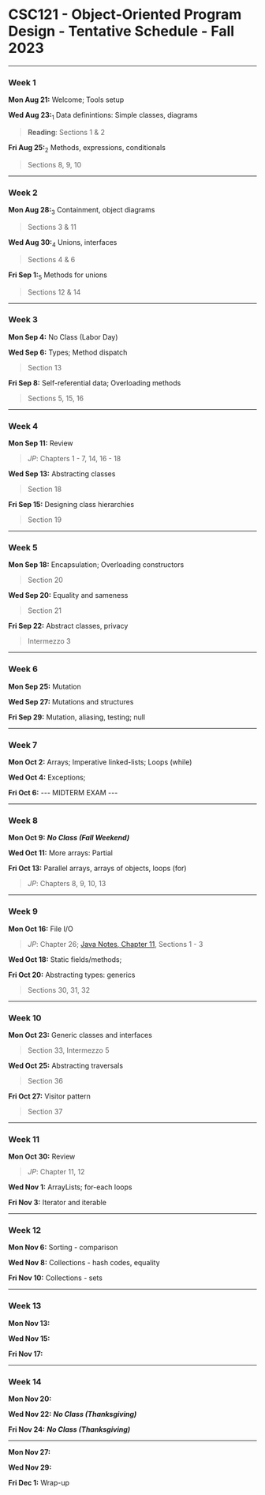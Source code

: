 
# CSC121 - Object-Oriented Program Design - Tentative Schedule - Fall 2023

---
### Week 1
**Mon Aug 21:** Welcome; Tools setup

**Wed Aug 23:**<sub>1</sub> Data definintions: Simple classes, diagrams
> **Reading**: Sections 1 & 2

**Fri Aug 25:**<sub>2</sub> Methods, expressions, conditionals
> Sections 8, 9, 10


---
### Week 2
**Mon Aug 28:**<sub>3</sub> Containment, object diagrams
> Sections 3 & 11

**Wed Aug 30:**<sub>4</sub> Unions, interfaces
> Sections 4 & 6

**Fri Sep 1:**<sub>5</sub> Methods for unions
> Sections 12 & 14


---
### Week 3
**Mon Sep 4:** No Class (Labor Day)

**Wed Sep 6:** Types; Method dispatch
> Section 13

**Fri Sep 8:** Self-referential data; Overloading methods
> Sections 5, 15, 16


---
### Week 4
**Mon Sep 11:** Review 
> *JP*: Chapters 1 - 7, 14, 16 - 18

**Wed Sep 13:** Abstracting classes
> Section 18

**Fri Sep 15:** Designing class hierarchies
> Section 19


---
### Week 5
**Mon Sep 18:** Encapsulation; Overloading constructors
> Section 20

**Wed Sep 20:** Equality and sameness
> Section 21

**Fri Sep 22:** Abstract classes, privacy
> Intermezzo 3


---
### Week 6
**Mon Sep 25:** Mutation

**Wed Sep 27:** Mutations and structures

**Fri Sep 29:** Mutation, aliasing, testing; null


---
### Week 7
**Mon Oct 2:** Arrays; Imperative linked-lists; Loops (while)

**Wed Oct 4:** Exceptions; 

**Fri Oct 6:**   --- MIDTERM EXAM ---


---
### Week 8
**Mon Oct 9:** ***No Class (Fall Weekend)***

**Wed Oct 11:** More arrays: Partial

**Fri Oct 13:** Parallel arrays, arrays of objects, loops (for)
> *JP*: Chapters 8, 9, 10,  13


---
### Week 9
**Mon Oct 16:** File I/O
> *JP*: Chapter 26; 
> [Java Notes, Chapter 11](https://math.hws.edu/javanotes/c11/), Sections 1 - 3

**Wed Oct 18:** Static fields/methods; 

**Fri Oct 20:**  Abstracting types: generics
> Sections 30, 31, 32



---
### Week 10
**Mon Oct 23:** Generic classes and interfaces
> Section 33, Intermezzo 5

**Wed Oct 25:** Abstracting traversals
> Section 36

**Fri Oct 27:** Visitor pattern
> Section 37


---
### Week 11
**Mon Oct 30:** Review
> *JP*: Chapter 11, 12

**Wed Nov 1:** ArrayLists; for-each loops

**Fri Nov 3:** Iterator and iterable


---
### Week 12
**Mon Nov 6:** Sorting - comparison

**Wed Nov 8:** Collections - hash codes, equality

**Fri Nov 10:** Collections - sets


---
### Week 13
**Mon Nov 13:** 

**Wed Nov 15:** 

**Fri Nov 17:** 


---
### Week 14
**Mon Nov 20:** 

**Wed Nov 22:** ***No Class (Thanksgiving)***

**Fri Nov 24:** ***No Class (Thanksgiving)***


---
**Mon Nov 27:** 

**Wed Nov 29:** 

**Fri Dec 1:** Wrap-up

